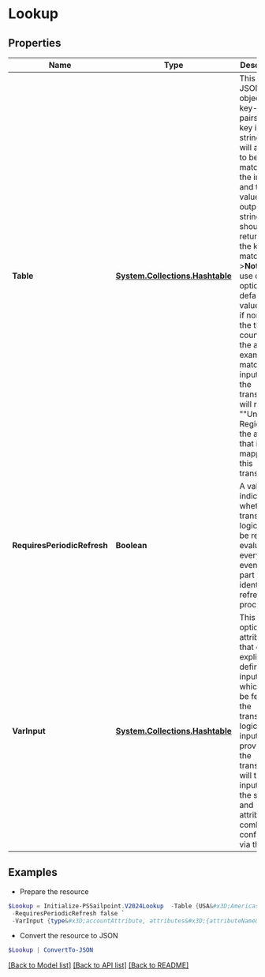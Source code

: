 # Lookup
## Properties

Name | Type | Description | Notes
------------ | ------------- | ------------- | -------------
**Table** | [**System.Collections.Hashtable**](AnyType.md) | This is a JSON object of key-value pairs. The key is the string that will attempt to be matched to the input, and the value is the output string that should be returned if the key is matched   &gt;**Note** the use of the optional default key value here; if none of the three countries in the above example match the input string, the transform will return &quot;&quot;Unknown Region&quot;&quot; for the attribute that is mapped to this transform.  | 
**RequiresPeriodicRefresh** | **Boolean** | A value that indicates whether the transform logic should be re-evaluated every evening as part of the identity refresh process | [optional] [default to $false]
**VarInput** | [**System.Collections.Hashtable**](AnyType.md) | This is an optional attribute that can explicitly define the input data which will be fed into the transform logic. If input is not provided, the transform will take its input from the source and attribute combination configured via the UI. | [optional] 

## Examples

- Prepare the resource
```powershell
$Lookup = Initialize-PSSailpoint.V2024Lookup  -Table {USA&#x3D;Americas, FRA&#x3D;EMEA, AUS&#x3D;APAC, default&#x3D;Unknown Region} `
 -RequiresPeriodicRefresh false `
 -VarInput {type&#x3D;accountAttribute, attributes&#x3D;{attributeName&#x3D;first_name, sourceName&#x3D;Source}}
```

- Convert the resource to JSON
```powershell
$Lookup | ConvertTo-JSON
```

[[Back to Model list]](../README.md#documentation-for-models) [[Back to API list]](../README.md#documentation-for-api-endpoints) [[Back to README]](../README.md)

